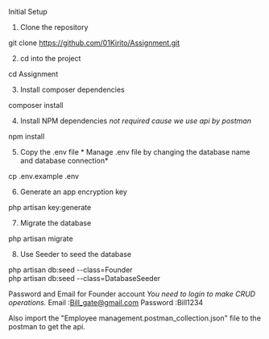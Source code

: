 Initial Setup
1. Clone the repository

git clone https://github.com/01Kirito/Assignment.git

2. cd into the project

cd Assignment

3. Install composer dependencies

composer install

4. Install NPM dependencies    *not required cause we use api by postman*

npm install

5. Copy the .env file        * Manage .env file by changing the database name and database connection*

cp .env.example .env 

6. Generate an app encryption key

php artisan key:generate

7. Migrate the database 

php artisan migrate

8. Use Seeder to seed the database   

php artisan db:seed --class=Founder    
php artisan db:seed --class=DatabaseSeeder

Password and Email for Founder account *You need to login to make CRUD operations.*
 Email    :Bill_gate@gmail.com
 Password :Bill1234

Also import the "Employee management.postman_collection.json" file to the postman to get the api.

